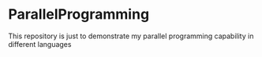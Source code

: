 # ParallelProgramming
This repository is just to demonstrate my parallel programming capability in different languages
